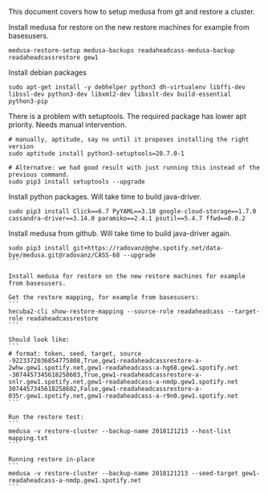 
This document covers how to setup medusa from git and restore a cluster.

Install medusa for restore on the new restore machines for example from basesusers.

```
medusa-restore-setup medusa-backups readaheadcass-medusa-backup readaheadcassrestore gew1
```

Install debian packages
```
sudo apt-get install -y debhelper python3 dh-virtualenv libffi-dev libssl-dev python3-dev libxml2-dev libxslt-dev build-essential python3-pip
```

There is a problem with setuptools. The required package has lower apt priority. Needs manual intervention.
```
# manually, aptitude, say no until it proposes installing the right version
sudo aptitude install python3-setuptools=20.7.0-1

# Alternatve: we had good result with just running this instead of the previous command.
sudo pip3 install setuptools --upgrade
```

Install python packages. Will take time to build java-driver.
```
sudo pip3 install Click==6.7 PyYAML==3.10 google-cloud-storage==1.7.0 cassandra-driver==3.14.0 paramiko==2.4.1 psutil==5.4.7 ffwd==0.0.2
```

Install medusa from github. Will take time to build java-driver again.
````
sudo pip3 install git+https://radovanz@ghe.spotify.net/data-bye/medusa.git@radovanz/CASS-68 --upgrade
```

Install medusa for restore on the new restore machines for example from basesusers.

Get the restore mapping, for example from basesusers:
```
hecuba2-cli show-restore-mapping --source-role readaheadcass --target-role readaheadcassrestore
```

Should look like:
```
# format: token, seed, target, source
-9223372036854775808,True,gew1-readaheadcassrestore-a-2whw.gew1.spotify.net,gew1-readaheadcass-a-hg68.gew1.spotify.net
-3074457345618258603,True,gew1-readaheadcassrestore-a-snlr.gew1.spotify.net,gew1-readaheadcass-a-nmdp.gew1.spotify.net
3074457345618258602,False,gew1-readaheadcassrestore-a-035r.gew1.spotify.net,gew1-readaheadcass-a-r9n0.gew1.spotify.net
```

Run the restore test:
```
medusa -v restore-cluster --backup-name 2018121213 --host-list mapping.txt
```

Running restore in-place
```
medusa -v restore-cluster --backup-name 2018121213 --seed-target gew1-readaheadcass-a-nmdp.gew1.spotify.net
```
